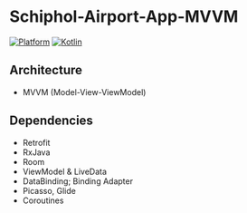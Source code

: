 # Schiphol-Airport-App-MVVM
[![Platform](https://img.shields.io/badge/platform-Android-green.svg)](http://developer.android.com/index.html) [![Kotlin](https://img.shields.io/badge/kotlin-1.5.0-orange.svg)](http://kotlinlang.org)

## Architecture

* MVVM (Model-View-ViewModel)

## Dependencies

* Retrofit
* RxJava
* Room
* ViewModel & LiveData
* DataBinding; Binding Adapter
* Picasso, Glide
* Coroutines
